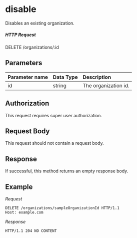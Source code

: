 # disable

Disables an existing organization.

##### HTTP Request

DELETE /organizations/:id

## Parameters

| Parameter name | Data Type | Description          |
|:---------------|:----------|:---------------------|
| id             | string    | The organization id. |

## Authorization

This request requires super user authorization.

## Request Body

This request should not contain a request body.

## Response

If successful, this method returns an empty response body.

## Example

*Request*

```HTTP
DELETE /organizations/sampleOrganizationId HTTP/1.1
Host: example.com

```

*Response*

```HTTP
HTTP/1.1 204 NO CONTENT

```
